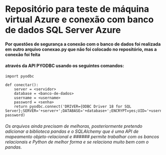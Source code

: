 # Repositório para teste de máquina virtual Azure e conexão com banco de dados SQL Server Azure

#### Por questões de segurança a conexão com o banco de dados foi realizada em outro arquivo conexao.py que não foi colocado no repositório, mas a conexão foi feita 
#### através da  API PYODBC usando os seguintes comandos:

```
import pyodbc

def conectar():
    server = <servidor>
    database = <banco-de-dados>
    username = <username>
    password = <senha>
    return pyodbc.connect('DRIVER={ODBC Driver 18 for SQL Server};SERVER='+server+';DATABASE='+database+';ENCRYPT=yes;UID='+username+';PWD='+ password)
```

###### Os arquivos ainda precisam de melhoras, posteriormente pretendo adicionar a biblioteca pandas e o SQLAlchemy que é uma API de mapeamento objeto-relacional e ###### permite trabalhar com os bancos relacionais e Python de melhor forma e se relaciona muito bem com o pandas. 
    
